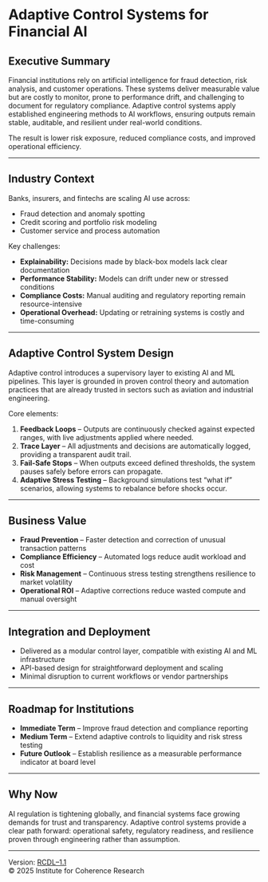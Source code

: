 # Adaptive Control Systems for Financial AI  

## Executive Summary  
Financial institutions rely on artificial intelligence for fraud detection, risk analysis, and customer operations. These systems deliver measurable value but are costly to monitor, prone to performance drift, and challenging to document for regulatory compliance. Adaptive control systems apply established engineering methods to AI workflows, ensuring outputs remain stable, auditable, and resilient under real-world conditions.  

The result is lower risk exposure, reduced compliance costs, and improved operational efficiency.  

---

## Industry Context  
Banks, insurers, and fintechs are scaling AI use across:  
- Fraud detection and anomaly spotting  
- Credit scoring and portfolio risk modeling  
- Customer service and process automation  

Key challenges:  
- **Explainability:** Decisions made by black-box models lack clear documentation  
- **Performance Stability:** Models can drift under new or stressed conditions  
- **Compliance Costs:** Manual auditing and regulatory reporting remain resource-intensive  
- **Operational Overhead:** Updating or retraining systems is costly and time-consuming  

---

## Adaptive Control System Design  
Adaptive control introduces a supervisory layer to existing AI and ML pipelines. This layer is grounded in proven control theory and automation practices that are already trusted in sectors such as aviation and industrial engineering.  

Core elements:  
1. **Feedback Loops** – Outputs are continuously checked against expected ranges, with live adjustments applied where needed.  
2. **Trace Layer** – All adjustments and decisions are automatically logged, providing a transparent audit trail.  
3. **Fail-Safe Stops** – When outputs exceed defined thresholds, the system pauses safely before errors can propagate.  
4. **Adaptive Stress Testing** – Background simulations test “what if” scenarios, allowing systems to rebalance before shocks occur.  

---

## Business Value  
- **Fraud Prevention** – Faster detection and correction of unusual transaction patterns  
- **Compliance Efficiency** – Automated logs reduce audit workload and cost  
- **Risk Management** – Continuous stress testing strengthens resilience to market volatility  
- **Operational ROI** – Adaptive corrections reduce wasted compute and manual oversight  

---

## Integration and Deployment  
- Delivered as a modular control layer, compatible with existing AI and ML infrastructure  
- API-based design for straightforward deployment and scaling  
- Minimal disruption to current workflows or vendor partnerships  

---

## Roadmap for Institutions  
- **Immediate Term** – Improve fraud detection and compliance reporting  
- **Medium Term** – Extend adaptive controls to liquidity and risk stress testing  
- **Future Outlook** – Establish resilience as a measurable performance indicator at board level  

---

## Why Now  
AI regulation is tightening globally, and financial systems face growing demands for trust and transparency. Adaptive control systems provide a clear path forward: operational safety, regulatory readiness, and resilience proven through engineering rather than assumption.  

---

Version: [RCDL–1.1](https://github.com/institut-forma/repo/blob/main/LICENSE.md)  
© 2025 Institute for Coherence Research
